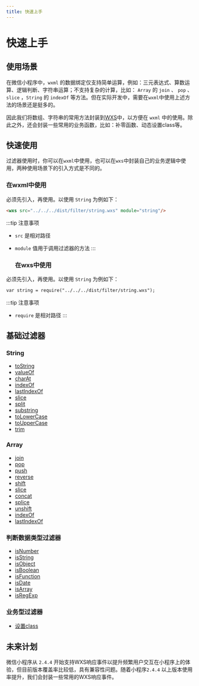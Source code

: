 ```yaml
---
title: 快速上手
---
```


# <H2Icon /> 快速上手

## 使用场景

在微信小程序中，`wxml` 的数据绑定仅支持简单运算，例如：三元表达式、算数运算、逻辑判断、字符串运算；不支持复杂的计算，比如： `Array` 的 `join` 、 `pop` 、`slice` ，`String` 的 `indexOf` 等方法。但在实际开发中，需要在`wxml`中使用上述方法的场景还是挺多的。

因此我们将数组、字符串的常用方法封装到[WXS][1]中，以方便在 `wxml` 中的使用。除此之外，还会封装一些常用的业务函数，比如：补零函数、动态设置class等。

## 快速使用

过滤器使用时，你可以在`wxml`中使用，也可以在`wxs`中封装自己的业务逻辑中使用，两种使用场景下的引入方式是不同的。

### 在wxml中使用

必须先引入，再使用。以使用 `String` 为例如下：

```html
<wxs src="../../../dist/filter/string.wxs" module="string"/>
```

:::tip 注意事项

- `src` 是相对路径
- `module` 值用于调用过滤器的方法
  :::

  ### 在wxs中使用

必须先引入，再使用。以使用 `String` 为例如下：

```html
var string = require("../../../dist/filter/string.wxs");
```

:::tip 注意事项
- `require` 是相对路径
  :::

## 基础过滤器

### String
- <a href="/filter/string.html#tostring">toString</a>
- <a href="/filter/string.html#valueof">valueOf</a>
- <a href="/filter/string.html#charat">charAt</a>
- <a href="/filter/string.html#indexof">indexOf</a>
- <a href="/filter/string.html#lastindexof">lastIndexOf</a>
- <a href="/filter/string.html#slice">slice</a>
- <a href="/filter/string.html#split">split</a>
- <a href="/filter/string.html#substring">substring</a>
- <a href="/filter/string.html#tolowercase">toLowerCase</a>
- <a href="/filter/string.html#touppercase">toUpperCase</a>
- <a href="/filter/string.html#trim">trim</a>

### Array

- <a href="/filter/array.html#join">join</a>
- <a href="/filter/array.html#pop">pop</a>
- <a href="/filter/array.html#push">push</a>
- <a href="/filter/array.html#reverse">reverse</a>
- <a href="/filter/array.html#shift">shift</a>
- <a href="/filter/array.html#slice">slice</a>
- <a href="/filter/array.html#concat">concat</a>
- <a href="/filter/array.html#splice">splice</a>
- <a href="/filter/array.html#unshift">unshift</a>
- <a href="/filter/array.html#indexOf">indexOf</a>
- <a href="/filter/array.html#lastIndexOf">lastIndexOf</a>



### 判断数据类型过滤器

- <a href="/filter/is.html">isNumber</a>
- <a href="/filter/is.html">isString</a>
- <a href="/filter/is.html">isObject</a>
- <a href="/filter/is.html">isBoolean</a>
- <a href="/filter/is.html">isFunction</a>
- <a href="/filter/is.html">isDate</a>
- <a href="/filter/is.html">isArray</a>
- <a href="/filter/is.html">isRegExp</a>


### 业务型过滤器

- <a href="/filter/classnames.html">设置class</a>



## 未来计划

微信小程序从 `2.4.4` 开始支持WXS响应事件以提升频繁用户交互在小程序上的体验，但目前版本覆盖率比较低，具有兼容性问题。随着小程序`2.4.4` 以上版本使用率提升，我们会封装一些常用的WXS响应事件。

[1]: https://developers.weixin.qq.com/miniprogram/dev/framework/view/wxs/
<RightMenu />